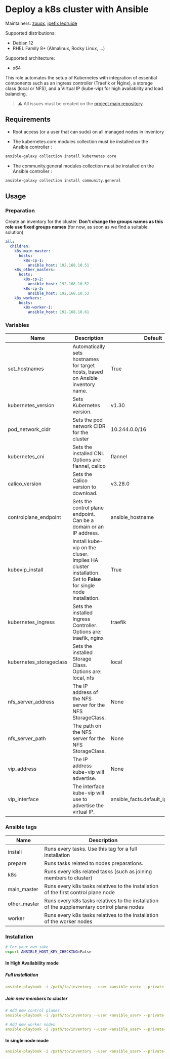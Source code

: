 # Deploy a k8s cluster with Ansible

Maintainers: [zouox](https://gitlab.com/zouox), [ipefix ledruide](https://gitlab.com/ipefixledruide)

Supported distributions:

- Debian 12
- RHEL Family 8+ (Almalinux, Rocky Linux, ...)

Supported architecture:

- x64

This role automates the setup of Kubernetes with integration of essential components such as an ingress controller (Traefik or Nginx), a storage class (local or NFS), and a Virtual IP (kube-vip) for high availability and load balancing.

> ⚠️ All issues must be created on the [project main repository](https://gitlab.com/zouox-projects/ansible/zouox.ansible_k8s).

## Requirements

- Root access (or a user that can sudo) on all managed nodes in inventory

- The kubernetes.core modules collection must be installed on the Ansible controller :

```bash
ansible-galaxy collection install kubernetes.core
```

- The community.general modules collection must be installed on the Ansible controller :

```bash
ansible-galaxy collection install community.general
```

## Usage

### Preparation

Create an inventory for the cluster. **Don't change the groups names as this role use fixed groups names** (for now, as soon as we find a suitable solution)

```yaml
all:
  children:
    k8s_main_master:
      hosts:
        k8s-cp-1:
          ansible_host: 192.168.10.51
    k8s_other_masters:
      hosts:
        k8s-cp-2:
          ansible_host: 192.168.10.52
        k8s-cp-3:
          ansible_host: 192.168.10.53
    k8s_workers:
      hosts:
        k8s-worker-1:
          ansible_host: 192.168.10.61
```

### Variables

|Name |Description  |Default  |Required |
|---|---|---|---|
|set_hostnames  |Automatically sets hostnames for target hosts, based on Ansible inventory name. |True |No  |
|kubernetes_version  |Sets Kubernetes version. |v1.30 |No  |
|pod_network_cidr  |Sets the pod network CIDR for the cluster|10.244.0.0/16 |No  |
|kubernetes_cni  |Sets the installed CNI. Options are: flannel, calico|flannel |No  |
|calico_version  |Sets the Calico version to download. |v3.28.0 |No |
|controlplane_endpoint  |Sets the control plane endpoint. Can be a domain or an IP address. |ansible_hostname |No  |
|kubevip_install |Install kube-vip on the cluser. Implies HA cluster installation. Set to **False** for single node installation.  |True |No |
|kubernetes_ingress |Sets the installed Ingress Controller. Options are: traefik, nginx |traefik |No  |
|kubernetes_storageclass |Sets the installed Storage Class. Options are: local, nfs |local |No  |
|nfs_server_address  |The IP address of the NFS server for the NFS StorageClass. |None |Yes, if *kubernetes_storageclass* var is set to **nfs** |
|nfs_server_path  |The path on the NFS server for the NFS StorageClass. |None |Yes, if *kubernetes_storageclass* var is set to **nfs** |
|vip_address  |The IP address kube-vip will advertise. |None |Yes, if *kubevip_install* var is set to **true** |
|vip_interface  |The interface kube-vip will use to advertise the virtual IP. |ansible_facts.default_ipv4.interface  |No |

### Ansible tags

|Name |Description  |
|---|---|
|install  |Runs every tasks. Use this tag for a full installation |
|prepare  |Runs tasks related to nodes preparations. |
|k8s  |Runs every k8s related tasks (such as joining members to cluster)  |
|main_master  |Runs every k8s tasks relatives to the installation of the first control plane node  |
|other_master  |Runs every k8s tasks relatives to the installation of the supplementary control plane nodes |
|worker |Runs every k8s tasks relatives to the installation of the worker nodes |

### Installation

```bash
# For your own sake
export ANSIBLE_HOST_KEY_CHECKING=False
```

#### In High Availability mode

##### Full installation

```yaml
ansible-playbook -i /path/to/inventory --user <ansible_user> --private-key </path/to/ansible_user_private_key> -t install <playbook_name>.yml
```

##### Join new members to cluster

```yaml
# Add new control planes
ansible-playbook -i /path/to/inventory --user <ansible_user> --private-key </path/to/ansible_user_private_key> -t other_master <playbook_name>.yml
```

```yaml
# Add new worker nodes
ansible-playbook -i /path/to/inventory --user <ansible_user> --private-key </path/to/ansible_user_private_key> -t worker <playbook_name>.yml
```

#### In single node mode

```yaml
ansible-playbook -i /path/to/inventory --user <ansible_user> --private-key </path/to/ansible_user_private_key> -t install --skip-tags worker, other_master <playbook_name>.yml
```

